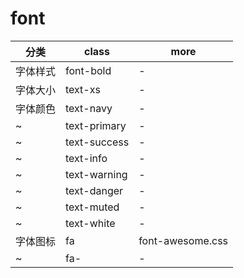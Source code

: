 # font

| 分类   | class        | more             |
|------|--------------|------------------|
| 字体样式 | font-bold    | -                |
| 字体大小 | text-xs      | -                |
| 字体颜色 | text-navy    | -                |
| ~    | text-primary | -                |
| ~    | text-success | -                |
| ~    | text-info    | -                |
| ~    | text-warning | -                |
| ~    | text-danger  | -                |
| ~    | text-muted   | -                |
| ~    | text-white   | -                |
| 字体图标 | fa           | font-awesome.css |
| ~    | fa-          | -                |
